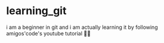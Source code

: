 # learning_git

i am a beginner in git and i am actually learning it by following amigos'code's youtube tutorial 👍🏽
